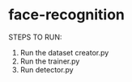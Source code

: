 # face-recognition

STEPS TO RUN:
  1. Run the dataset creator.py
  2. Run the trainer.py
  3. Run detector.py
